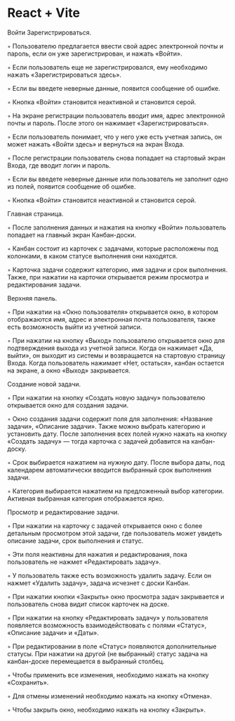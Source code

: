 # React + Vite
Войти Зарегистрироваться.

◦ Пользователю предлагается ввести свой адрес электронной почты и пароль, если он уже зарегистрирован, и нажать «Войти».

◦ Если пользователь еще не зарегистрировался, ему необходимо нажать «Зарегистрироваться здесь».

◦ Если вы введете неверные данные, появится сообщение об ошибке.

◦ Кнопка «Войти» становится неактивной и становится серой.

◦ На экране регистрации пользователь вводит имя, адрес электронной почты и пароль. После этого он нажимает «Зарегистрироваться».

◦ Если пользователь понимает, что у него уже есть учетная запись, он может нажать «Войти здесь» и вернуться на экран Входа.

◦ После регистрации пользователь снова попадает на стартовый экран Входа, где вводит логин и пароль.

◦ Если вы введете неверные данные или пользователь не заполнит одно из полей, появится сообщение об ошибке.

◦ Кнопка «Войти» становится неактивной и становится серой.


Главная страница.

◦ После заполнения данных и нажатия на кнопку «Войти» пользователь попадает на главный экран Канбан-доски.

◦ Канбан состоит из карточек с задачами, которые расположены под колонками, в каком статусе выполнения они находятся.

◦ Карточка задачи содержит категорию, имя задачи и срок выполнения. Также, при нажатии на карточки открывается режим просмотра и редактирования задачи.


Верхняя панель.

◦ При нажатии на «Окно пользователя» открывается окно, в котором отображаются имя, адрес и электронная почта пользователя, также есть возможность выйти из учетной записи.

◦ При нажатии на кнопку «Выход» пользователю открывается окно для подтверждения выхода из учетной записи. Когда он нажимает «Да, выйти», он выходит из системы и возвращается на стартовую страницу Входа. Когда пользователь нажимает «Нет, остаться», канбан остается на экране, а окно «Выход» закрывается.


Создание новой задачи.

◦ При нажатии на кнопку «Создать новую задачу» пользователю открывается окно для создания задачи.

◦ Окно создания задачи содержит поля для заполнения: «Название задачи», «Описание задачи». Также можно выбрать категорию и установить дату. После заполнения всех полей нужно нажать на кнопку «Создать задачу» — тогда карточка с задачей добавится на канбан-доску.

◦ Срок выбирается нажатием на нужную дату. После выбора даты, под календарем автоматически вводится выбранный срок выполнения задачи.

◦ Категория выбирается нажатием на предложенный выбор категории. Активная выбранная категория отображается ярко.


Просмотр и редактирование задачи.

◦ При нажатии на карточку с задачей открывается окно с более детальным просмотром этой задачи, где пользователь может увидеть описание задачи, срок выполнения и статус.

◦ Эти поля неактивны для нажатия и редактирования, пока пользователь не нажмет «Редактировать задачу».

◦ У пользователь также есть возможность удалить задачу. Если он нажмет «Удалить задачу», задача исчезнет с доски Канбан.

◦ При нажатии кнопки «Закрыть» окно просмотра задач закрывается и пользователь снова видит список карточек на доске.

◦ При нажатии на кнопку «Редактировать задачу» у пользователя появляется возможность взаимодействовать с полями «Статус», «Описание задачи» и «Даты».

◦ При редактировании в поле «Статус» появляются дополнительные статусы. При нажатии на другой (не выбранный) статус задача на канбан-доске перемещается в выбранный столбец.

◦ Чтобы применить все изменения, необходимо нажать на кнопку «Сохранить».

◦ Для отмены изменений необходимо нажать на кнопку «Отмена».

◦ Чтобы закрыть окно, необходимо нажать на кнопку «Закрыть».


